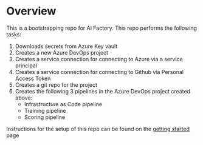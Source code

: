 # Overview
This is a bootstrapping repo for AI Factory. This repo performs the following tasks:

1. Downloads secrets from Azure Key vault
2. Creates a new Azure DevOps project
3. Creates a service connection for connecting to Azure via a service principal
4. Creates a service connection for connecting to Github via Personal Access Token
5. Creates a git repo for the project
6. Creates the following 3 pipelines in the Azure DevOps project created above:
    - Infrastructure as Code pipeline
    - Training pipeline
    - Scoring pipeline

Instructions for the setup of this repo can be found on the [getting started](/getting_started.md) page
